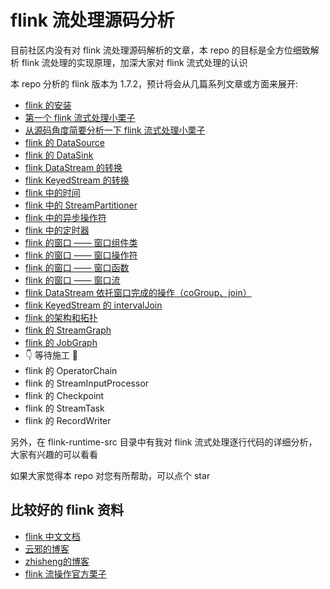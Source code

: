 # flink 流处理源码分析

目前社区内没有对 flink 流处理源码解析的文章，本 repo 的目标是全方位细致解析 flink 流处理的实现原理，加深大家对 flink 流式处理的认识

本 repo 分析的 flink 版本为 1.7.2，预计将会从几篇系列文章或方面来展开:

* [flink 的安装](./docs/flink-install.md)
* [第一个 flink 流式处理小栗子](./docs/first-flink-example.md)
* [从源码角度简要分析一下 flink 流式处理小栗子](./docs/brief-analysis-of-first-flink-example.md)
* [flink 的 DataSource](./docs/flink-data-source.md)
* [flink 的 DataSink](./docs/flink-data-sink.md)
* [flink DataStream 的转换](./docs/flink-stream-transformation.md)
* [flink KeyedStream 的转换](./docs/flink-keyed-stream-transformation.md)
* [flink 中的时间](./docs/flink-time-characteristic.md)
* [flink 中的 StreamPartitioner](./docs/flink-stream-partitioner.md)
* [flink 中的异步操作符](./docs/flink-async-operator.md)
* [flink 中的定时器](./docs/flink-timer.md)
* [flink 的窗口 —— 窗口组件类](./docs/flink-window-component.md)
* [flink 的窗口 —— 窗口操作符](./docs/flink-window-operator.md)
* [flink 的窗口 —— 窗口函数](./docs/flink-window-function.md) 
* [flink 的窗口 —— 窗口流](./docs/flink-window-stream.md)
* [flink DataStream 依托窗口完成的操作（coGroup、join）](./docs/flink-coGroup-join.md)
* [flink KeyedStream 的 intervalJoin](./docs/flink-keyed-stream-intervaljoin.md)
* [flink 的架构和拓扑](http://wuchong.me/blog/2016/05/03/flink-internals-overview/)
* [flink 的 StreamGraph](./docs/flink-stream-graph.md)
* [flink 的 JobGraph](./docs/flink-job-graph.md)
* 👇 等待施工 🚧
* flink 的 OperatorChain
* flink 的 StreamInputProcessor
* flink 的 Checkpoint
* flink 的 StreamTask
* flink 的 RecordWriter

另外，在 flink-runtime-src 目录中有我对 flink 流式处理逐行代码的详细分析，大家有兴趣的可以看看

如果大家觉得本 repo 对您有所帮助，可以点个 star

## 比较好的 flink 资料

* [flink 中文文档](http://flink-cn.shinonomelab.com/)
* [云邪的博客](http://wuchong.me/)
* [zhisheng的博客](http://www.54tianzhisheng.cn/)
* [flink 流操作官方栗子](https://github.com/apache/flink/tree/master/flink-examples/flink-examples-streaming)